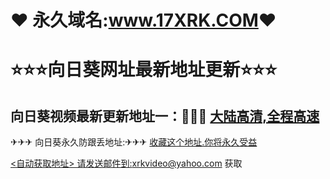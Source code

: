 #            ❤ 永久域名:<a href="https://www.17xrk.com">www.17XRK.COM</a>❤
  <h1>⭐⭐⭐向日葵网址最新地址更新⭐⭐⭐</h1>
  	</div>
  <h2>向日葵视频最新更新地址一：🚗🚗🚗 <a href="https://www.aaaa.pw">大陆高清,全程高速</a> </h2>
  </div>
  ✈✈✈   向日葵永久防跟丢地址:✈✈✈  <a href="https://about.me/xrk">收藏这个地址.你将永久受益
	
  <自动获取地址> 请发送邮件到:xrkvideo@yahoo.com 获取
	</div>
  	</div>
    	</div>
      	</div>
